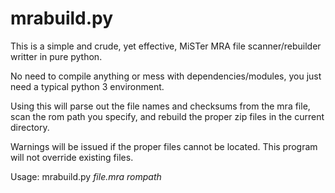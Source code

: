 # mrabuild.py
This is a simple and crude, yet effective, MiSTer MRA file scanner/rebuilder writter in pure python.

No need to compile anything or mess with dependencies/modules, you just need a typical python 3 environment.

Using this will parse out the file names and checksums from the mra file, scan the rom path you specify, and rebuild the proper zip files in the current directory.

Warnings will be issued if the proper files cannot be located. This program will not override existing files.

Usage:
mrabuild.py *file.mra* *rompath*
